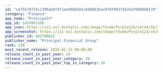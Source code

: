 ```yaml
---
id: "ce75578715c1399ab8fdf1ee998d581c648862bac078f0037367e470d08b0178"
category: "Finance"
app_name: "Principal®"
app_id: 1433961188
app_icon: https://is1-ssl.mzstatic.com/image/thumb/Purple126/v4/d4/1b/7a/d41b7abc-f5b7-868b-7719-8854bc2c1a08/AppIcon-0-0-1x_U007emarketing-0-7-0-85-220.png/1024x1024bb.png
app_screenshot: https://is1-ssl.mzstatic.com/image/thumb/Purple123/v4/01/bb/36/01bb3676-7b75-a7b5-2ad8-4ae9e0eae065/f63d06da-1819-4f4f-bd9f-d95d344f261f_iOS-6.5-01.png/1242x2688bb.png
publisher_id: 442790612
publisher_name: "Principal Financial Group"
rank: 130
most_recent_release: 2024-01-22 00:00:00
release_count_in_past_year: 14
release_count_in_past_year_category: 20
release_count_in_past_year_top_in_category: 28
---
```


